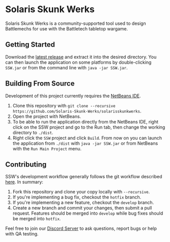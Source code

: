 # Solaris Skunk Werks
Solaris Skunk Werks is a community-supported tool used to design Battlemechs for use with the Battletech tabletop wargame.

## Getting Started
Download the [latest release](https://github.com/Solaris-Skunk-Werks/solarisskunkwerks/releases) and extract it into the desired directory. You can then launch the application on some platforms by double-clicking `SSW.jar` or from the command line with `java -jar SSW.jar`.

## Building From Source
Development of this project currently requires the [NetBeans IDE](https://netbeans.apache.org/download/index.html).

1. Clone this repository with `git clone --recursive https://github.com/Solaris-Skunk-Werks/solarisskunkwerks`.
2. Open the project with NetBeans.
3. To be able to run the application directly from the NetBeans IDE, right click on the SSW project and go to the Run tab, then change the working directory to `./dist`.
4. Right click the `SSW` project and click `Build`. From now on you can launch the application from `./dist` with `java -jar SSW.jar` or from NetBeans with the `Run Main Project` menu.

## Contributing
SSW's development workflow generally follows the git workflow described [here](https://www.atlassian.com/git/tutorials/comparing-workflows/gitflow-workflow). In summary:

1. Fork this repository and clone your copy locally with `--recursive`.
2. If you're implementing a bug fix, checkout the `hotfix` branch.
3. If you're implementing a new feature, checkout the `develop` branch.
4. Create a new branch and commit your changes, then submit a pull request. Features should be merged into `develop` while bug fixes should be merged into `hotfix`.

Feel free to join our [Discord Server](https://discordapp.com/invite/xc5pUWP) to ask questions, report bugs or help with QA testing.
